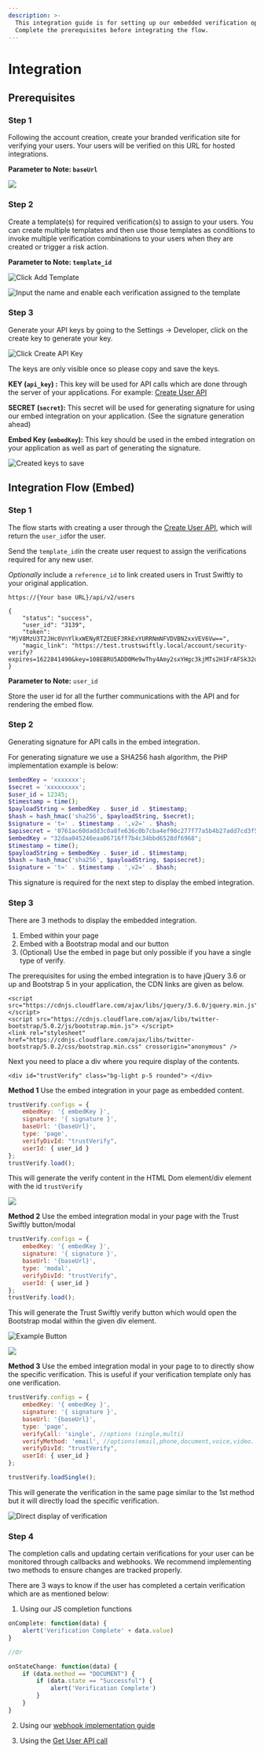 ```yaml
---
description: >-
  This integration guide is for setting up our embedded verification option.
  Complete the prerequisites before integrating the flow.
---
```


# Integration

## **Prerequisites**

### Step 1

Following the account creation, create your branded verification site for verifying your users. Your users will be verified on this URL for hosted integrations.

**Parameter to Note: `baseUrl`**

![](.gitbook/assets/image%20%2826%29.png)

### Step 2

Create a template\(s\) for required verification\(s\) to assign to your users. You can create multiple templates and then use those templates as conditions to invoke multiple verification combinations to your users when they are created or trigger a risk action.

**Parameter to Note: `template_id`**

![Click Add Template](.gitbook/assets/image%20%2827%29.png)

![Input the name and enable each verification assigned to the template](.gitbook/assets/image%20%2828%29.png)

###  Step **3** <a id="step-2"></a>

Generate your API keys by going to the Settings -&gt; Developer, click on the create key to generate your key.

![Click Create API Key](.gitbook/assets/image%20%2825%29.png)

The keys are only visible once so please copy and save the keys.



**KEY \(`api_key`\) :** This key will be used for API calls which are done through the server of your applications. For example: [Create User API](users.md#create-user)

**SECRET \(`secret`\):** This secret will be used for generating signature for using our embed integration on your application. \(See the signature generation ahead\)

**Embed Key \(`embedKey`\):** This key should be used in the embed integration on your application as well as part of generating the signature.

![Created keys to save](.gitbook/assets/image%20%2822%29.png)

## Integration Flow \(Embed\)

### Step **1** <a id="step-2"></a>

The flow starts with creating a user through the [Create User API](users.md#create-user), which will return the `user_id`for the user.

Send the `template_id`in the create user request to assign the verifications required for any new user.

_Optionally_ include a `reference_id` to link created users in Trust Swiftly to your original application.

```text
https://{Your base URL}/api/v2/users

{
    "status": "success",
    "user_id": "3139",
    "token": "MjV8MzU3T2JHc0VnYlkxWENyRTZEUEF3RkExYURRNmNFVDVBN2xxVEV6Vw==",
    "magic_link": "https://test.trustswiftly.local/account/security-verify?expires=1622841490&key=108EBRU5ADD0Me9wThy4Amy2sxYHgc3kjMTs2H1FrAFSk32q2ICwL&signature=145c56ab2f9229b211a1f5c05a8fef6ca91328e47a995b31a89c45cd67c7f5b2"
}

```

**Parameter to Note:** `user_id`

Store the user id for all the further communications with the API and for rendering the embed flow. 

### Step 2 <a id="step-2"></a>

Generating signature for API calls in the embed integration.

For generating signature we use a SHA256 hash algorithm, the PHP implementation example is below:

```php
$embedKey = 'xxxxxxx';
$secret = 'xxxxxxxxx';
$user_id = 12345;
$timestamp = time();
$payloadString = $embedKey . $user_id . $timestamp;
$hash = hash_hmac('sha256', $payloadString, $secret);
$signature = 't=' . $timestamp . ',v2=' . $hash;
$apisecret = '0761ac60dadd3c0a8fe636c0b7cba4ef90c277f77a5b4b27add7cd3f572eec58';
$embedKey = "32daa045246eaa06716ff7b4c34bbd6528df6968";
$timestamp = time();
$payloadString = $embedKey . $user_id . $timestamp;
$hash = hash_hmac('sha256', $payloadString, $apisecret);
$signature = 't=' . $timestamp . ',v2=' . $hash;
```

This signature is required for the next step to display the embed integration. 

### Step 3 <a id="step-2"></a>

There are 3 methods to display the embedded integration. 

1. Embed within your page
2. Embed with a Bootstrap modal and our button
3. \(Optional\) Use the embed in page but only possible if you have a single type of verify.

The prerequisites for using the embed integration is to have jQuery 3.6 or up and Bootstrap 5 in your application, the CDN links are given as below.

```markup
<script src="https://cdnjs.cloudflare.com/ajax/libs/jquery/3.6.0/jquery.min.js"></script>
<script src="https://cdnjs.cloudflare.com/ajax/libs/twitter-bootstrap/5.0.2/js/bootstrap.min.js"> </script>
<link rel="stylesheet" href="https://cdnjs.cloudflare.com/ajax/libs/twitter-bootstrap/5.0.2/css/bootstrap.min.css" crossorigin="anonymous" />

```

Next you need to place a div where you require display of the contents.

```markup
<div id="trustVerify" class="bg-light p-5 rounded"> </div>
```



**Method 1** Use the embed integration in your page as embedded content.

```javascript
trustVerify.configs = {
    embedKey: '{ embedKey }',
    signature: '{ signature }',
    baseUrl: '{baseUrl}',
    type: 'page',
    verifyDivId: "trustVerify",
    userId: { user_id }
};
trustVerify.load();
```

This will generate the verify content in the HTML Dom element/div element with the id `trustVerify`

![](.gitbook/assets/image%20%2824%29.png)

**Method 2** Use the embed integration modal in your page with the Trust Swiftly button/modal

```javascript
trustVerify.configs = {
    embedKey: '{ embedKey }',
    signature: '{ signature }',
    baseUrl: '{baseUrl}',
    type: 'modal',
    verifyDivId: "trustVerify",
    userId: { user_id }
};
trustVerify.load();
```

This will generate the Trust Swiftly verify button which would open the Bootstrap modal within the given div element.

![Example Button](.gitbook/assets/image%20%2820%29.png)

![](.gitbook/assets/image%20%2823%29.png)

**Method 3** Use the embed integration modal in your page to to directly show the specific verification. This is useful if your verification template only has one verification.

```javascript
trustVerify.configs = {
    embedKey: '{ embedKey }',
    signature: '{ signature }',
    baseUrl: '{baseUrl}',
    type: 'page',
    verifyCall: 'single', //options (single,multi)
    verifyMethod: 'email', //options(email,phone,document,voice,video..) only works with single call
    verifyDivId: "trustVerify",
    userId: { user_id }
};

trustVerify.loadSingle();
```

This will generate the verification in the same page similar to the 1st method but it will directly load the specific verification.

![Direct display of verification](.gitbook/assets/image%20%2821%29.png)

### Step 4 <a id="step-2"></a>

The completion calls and updating certain verifications for your user can be monitored through callbacks and webhooks. We recommend implementing two methods to ensure changes are tracked properly.

There are 3 ways to know if the user has completed a certain verification which are as mentioned below:

1. Using our JS completion functions

```javascript
onComplete: function(data) {
    alert('Verification Complete' + data.value)
}

//Or 

onStateChange: function(data) {
    if (data.method == "DOCUMENT") {
        if (data.state == "Successful") {
            alert('Verification Complete')
        }
    }
}
```

2. Using our [webhook implementation guide](webhooks/handling-webhooks.md)

3. Using the [Get User API call](users.md#get-user)

